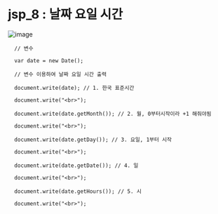 # jsp_8 : 날짜 요일 시간
      
![image](https://user-images.githubusercontent.com/37132897/158111182-21283aad-aefc-4d19-aa1d-dfe3a0260ddc.png)

      
      // 변수
      
      var date = new Date();
      
      // 변수 이용하여 날짜 요일 시간 출력
      
      document.write(date); // 1. 한국 표준시간
      
      document.write("<br>");
      
      document.write(date.getMonth()); // 2. 월, 0부터시작이라 +1 해줘야됨
      
      document.write("<br>");
      
      document.write(date.getDay()); // 3. 요일, 1부터 시작
      
      document.write("<br>");
      
      document.write(date.getDate()); // 4. 일
      
      document.write("<br>");
      
      document.write(date.getHours()); // 5. 시
      
      document.write("<br>");
